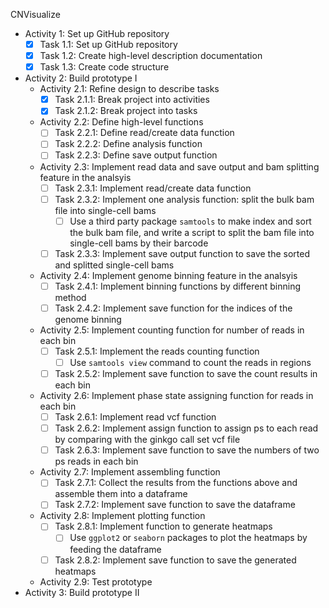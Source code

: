 CNVisualize

- Activity 1: Set up GitHub repository
  - [X] Task 1.1: Set up GitHub repository
  - [X] Task 1.2: Create high-level description documentation
  - [X] Task 1.3: Create code structure
- Activity 2: Build prototype I
  - Activity 2.1: Refine design to describe tasks
    - [X] Task 2.1.1: Break project into activities
    - [X] Task 2.1.2: Break project into tasks
  - Activity 2.2: Define high-level functions
    - [ ] Task 2.2.1: Define read/create data function
    - [ ] Task 2.2.2: Define analysis function
    - [ ] Task 2.2.3: Define save output function
  - Activity 2.3: Implement read data and save output and bam splitting feature in the analsyis
    - [ ] Task 2.3.1: Implement read/create data function
    - [ ] Task 2.3.2: Implement one analysis function: split the bulk bam file into single-cell bams
      - [ ] Use a third party package `samtools` to make index and sort the bulk bam file, and write a script to split the bam file into single-cell bams by their barcode 
    - [ ] Task 2.3.3: Implement save output function to save the sorted and splitted single-cell bams
  - Activity 2.4: Implement genome binning feature in the analsyis
    - [ ] Task 2.4.1: Implement binning functions by different binning method
    - [ ] Task 2.4.2: Implement save function for the indices of the genome binning
  - Activity 2.5: Implement counting function for number of reads in each bin
    - [ ] Task 2.5.1: Implement the reads counting function
      - [ ] Use `samtools view` command to count the reads in regions
    - [ ] Task 2.5.2: Implement save function to save the count results in each bin
  - Activity 2.6: Implement phase state assigning function for reads in each bin
    - [ ] Task 2.6.1: Implement read vcf function
    - [ ] Task 2.6.2: Implement assign function to assign ps to each read by comparing with the ginkgo call set vcf file
    - [ ] Task 2.6.3: Implement save function to save the numbers of two ps reads in each bin
  - Activity 2.7: Implement assembling function
    - [ ] Task 2.7.1: Collect the results from the functions above and assemble them into a dataframe
    - [ ] Task 2.7.2: Implement save function to save the dataframe
  - Activity 2.8: Implement plotting function
    - [ ] Task 2.8.1: Implement function to generate heatmaps
      - [ ] Use `ggplot2` or `seaborn` packages to plot the heatmaps by feeding the dataframe
    - [ ] Task 2.8.2: Implement save function to save the generated heatmaps
  - Activity 2.9: Test prototype 
- Activity 3: Build prototype II

